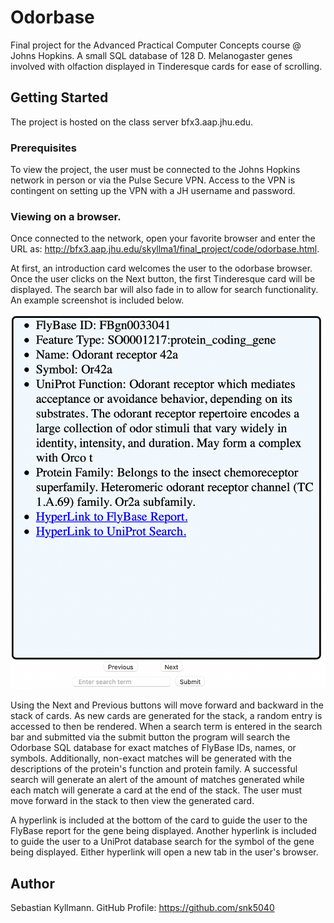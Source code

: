 # Odorbase
Final project for the Advanced Practical Computer Concepts course @ Johns Hopkins.
A small SQL database of 128 D. Melanogaster genes involved with olfaction displayed in Tinderesque cards for ease of scrolling.

## Getting Started
The project is hosted on the class server bfx3.aap.jhu.edu.

### Prerequisites
To view the project, the user must be connected to the Johns Hopkins network in person or via the Pulse Secure VPN.  Access to the VPN is contingent on setting up the VPN with a JH username and password.

### Viewing on a browser.
Once connected to the network, open your favorite browser and enter the URL as:
http://bfx3.aap.jhu.edu/skyllma1/final_project/code/odorbase.html.

At first, an introduction card welcomes the user to the odorbase browser.  Once the user clicks on the Next button, the first Tinderesque card will be displayed.  The search bar will also fade in to allow for search functionality.  An example screenshot is included below.

![This is an example card:](documentation/final_report/example_card.png)

Using the Next and Previous buttons will move forward and backward in the stack of cards.  As new cards are generated for the stack, a random entry is accessed to then be rendered.  When a search term is entered in the search bar and submitted via the submit button the program will search the Odorbase SQL database for exact matches of FlyBase IDs, names, or symbols.  Additionally, non-exact matches will be generated with the descriptions of the protein's function and protein family.  A successful search will generate an alert of the amount of matches generated while each match will generate a card at the end of the stack.  The user must move forward in the stack to then view the generated card.

A hyperlink is included at the bottom of the card to guide the user to the FlyBase report for the gene being displayed.  Another hyperlink is included to guide the user to a UniProt database search for the symbol of the gene being displayed.  Either hyperlink will open a new tab in the user's browser.

## Author
Sebastian Kyllmann.  GitHub Profile: https://github.com/snk5040

